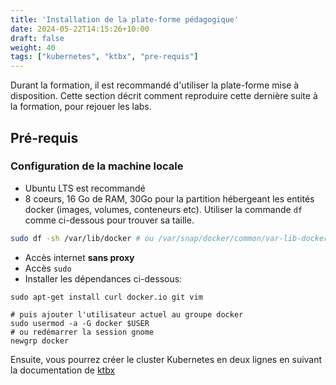 ```yaml
---
title: 'Installation de la plate-forme pédagogique'
date: 2024-05-22T14:15:26+10:00
draft: false
weight: 40
tags: ["kubernetes", "ktbx", "pre-requis"]
---
```


Durant la formation, il est recommandé d'utiliser la plate-forme mise à disposition. Cette section décrit comment reproduire cette dernière suite à la formation, pour rejouer les labs.

## Pré-requis

### Configuration de la machine locale

- Ubuntu LTS est recommandé
- 8 coeurs, 16 Go de RAM, 30Go pour la partition hébergeant les entités docker (images, volumes, conteneurs etc). Utiliser la commande `df` comme ci-dessous pour trouver sa taille.
```bash
sudo df -sh /var/lib/docker # ou /var/snap/docker/common/var-lib-docker/
```
- Accès internet **sans proxy**
- Accès `sudo`
- Installer les dépendances ci-dessous:
```shell
sudo apt-get install curl docker.io git vim

# puis ajouter l'utilisateur actuel au groupe docker
sudo usermod -a -G docker $USER
# ou redémarrer la session gnome
newgrp docker
```

Ensuite, vous pourrez créer le cluster Kubernetes en deux lignes en suivant la documentation de [ktbx]

<!--links-->
[ktbx]: https://github.com/k8s-school/ktbx

